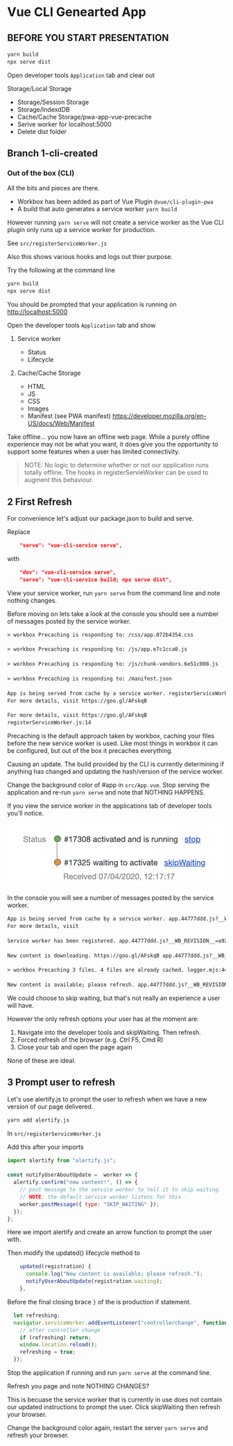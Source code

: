 # Vue CLI Genearted App

## BEFORE YOU START PRESENTATION

```bash
yarn build
npx serve dist
```

Open developer tools `Application` tab and clear out

Storage/Local Storage

- Storage/Session Storage
- Storage/IndexdDB
- Cache/Cache Storage/pwa-app-vue-precache
- Serive worker for localhost:5000
- Delete dist folder

## Branch 1-cli-created

### Out of the box (CLI)

All the bits and pieces are there.

- Workbox has been added as part of Vue Plugin `@vue/cli-plugin-pwa`
- A build that auto generates a service worker `yarn build`

However running `yarn serve` will not create a service worker as the Vue CLI plugin only runs up a service worker for production.

See `src/registerServiceWorker.js`

Also this shows various hooks and logs out thier purpose.

Try the following at the command line

```bash
yarn build
npx serve dist
```

You should be prompted that your application is running on <http://localhost:5000>

Open the developer tools `Application` tab and show

1. Service worker

   - Status
   - Lifecycle

1. Cache/Cache Storage

   - HTML
   - JS
   - CSS
   - Images
   - Manifest (see PWA manifest) <https://developer.mozilla.org/en-US/docs/Web/Manifest>

Take offline... you now have an offline web page. While a purely offline experience may not be what you want, it does give you the opportunity to support some features when a user has limited connectivity.

> NOTE: No logic to determine whether or not our application runs totally offline. The hooks in registerServieWorker can be used to augment this behaviour.

## 2 First Refresh

For convenience let's adjust our package.json to build and serve.

Replace

```json
    "serve": "vue-cli-service serve",
```

with

```json
    "dev": "vue-cli-service serve",
    "serve": "vue-cli-service build; npx serve dist",
```

View your service worker, run `yarn serve` from the command line and note nothing changes.

Before moving on lets take a look at the console you should see a number of messages posted by the service worker.

```txt
> workbox Precaching is responding to: /css/app.072b4354.css

> workbox Precaching is responding to: /js/app.e7c1cca0.js

> workbox Precaching is responding to: /js/chunk-vendors.6e51c008.js

> workbox Precaching is responding to: /manifest.json

App is being served from cache by a service worker. registerServiceWorker.js:8
For more details, visit https://goo.gl/AFskqB

For more details, visit https://goo.gl/AFskqB
registerServiceWorker.js:14

```

Precaching is the default approach taken by workbox, caching your files before the new service worker is used. Like most things in workbox it can be configured, but out of the box it precaches everything.

Causing an update. The build provided by the CLI is currently determining if anything has changed and updating the hash/version of the service worker.

Change the background color of #app in `src/App.vue`. Stop serving the application and re-run `yarn serve` and note that NOTHING HAPPENS.

If you view the service worker in the applications tab of developer tools you'll notice.

![status waiting image](./presentation/2-status-waiting.png)

In the console you will see a number of messages posted by the service worker.

```txt
App is being served from cache by a service worker. app.44777ddd.js?__WB_REVISION__=a929f9a3b4f55f5cf390:1
For more details, visit

Service worker has been registered. app.44777ddd.js?__WB_REVISION__=a929f9a3b4f55f5cf390:1

New content is downloading. https://goo.gl/AFskqB app.44777ddd.js?__WB_REVISION__=a929f9a3b4f55f5cf390:1

> workbox Precaching 3 files. 4 files are already cached. logger.mjs:44

New content is available; please refresh. app.44777ddd.js?__WB_REVISION__=a929f9a3b4f55f5cf390:1

```

We could choose to skip waiting, but that's not really an experience a user will have.

However the only refresh options your user has at the moment are:

1. Navigate into the developer tools and skipWaiting. Then refresh.
2. Forced refresh of the browser (e.g. Ctrl F5, Cmd R)
3. Close your tab and open the page again

None of these are ideal.

## 3 Prompt user to refresh

Let's use alertify.js to prompt the user to refresh when we have a new version of our page delivered.

```bash
yarn add alertify.js
```

In `src/registerServiceWorker.js`

Add this after your imports

```js
import alertify from "alertify.js";

const notifyUserAboutUpdate =  worker => {
  alertify.confirm("new content!", () => {
    // post message to the service worker to tell it to skip waiting.
    // NOTE: the default service worker listens for this
    worker.postMessage({ type: "SKIP_WAITING" });
  });
};
```

Here we import alertify and create an arrow function to prompt the user with.

Then modify the updated() lifecycle method to

```js
    updated(registration) {
      console.log("New content is available; please refresh.");
      notifyUserAboutUpdate(registration.waiting);
    },
```

Before the final closing brace `}` of the is production if statement.

```js
  let refreshing;
  navigator.serviceWorker.addEventListener("controllerchange", function() {
    // after controller change
    if (refreshing) return;
    window.location.reload();
    refreshing = true;
  });
```

Stop the application if running and run `yarn serve` at the command line.

Refresh you page and note NOTHING CHANGES?

This is becuase the service worker that is currently in use does not contain our updated instructions to prompt the user. Click skipWaiting then refresh your browser.

Change the background color again, restart the server `yarn serve` and refresh your browser.
